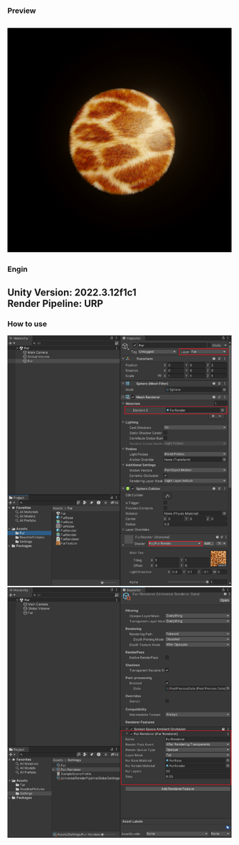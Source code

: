 ### Preview
![](./ReadmePictures/Preview.png)  
---  
### Engin
**Unity Version:** 2022.3.12f1c1  
**Render Pipeline:** URP
---  
### How to use
![](./ReadmePictures/Settings_1.png)  
![](./ReadmePictures/Settings_2.png)